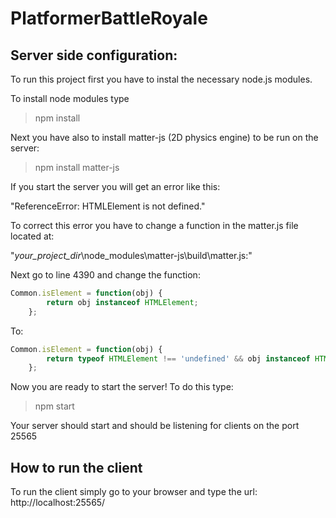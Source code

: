 # PlatformerBattleRoyale

## Server side configuration:

To run this project first you have to instal the necessary node.js modules.

To install node modules type
> npm install

Next you have also to install matter-js (2D physics engine)  to be run on the server:
> npm install matter-js

If you start the server you will get an error like this:

"ReferenceError: HTMLElement is not defined."

To correct this error you have to change a function in the matter.js file located at:

"_your_project_dir_\node_modules\matter-js\build\matter.js:"

Next go to line 4390 and change the function:

```javascript
Common.isElement = function(obj) {
        return obj instanceof HTMLElement;
    };
```

To:

```javascript
Common.isElement = function(obj) {
        return typeof HTMLElement !== 'undefined' && obj instanceof HTMLElement;
    };
```
    
Now you are ready to start the server! To do this type:
> npm start

Your server should start and should be listening for clients on the port 25565

## How to run the client

To run the client simply go to your browser and type the url:
http://localhost:25565/

